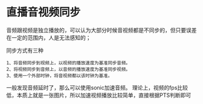 # 直播音视频同步

音频跟视频是独立播放的，可以认为大部分时候音视频都是不同步的，但只要误差在一定的范围内，人是无法感知的；

同步方式有三种

~~~
1、将音频同步到视频上，以视频的播放速度为基准同步音频。
2、将视频同步到音频上，以音频的播放速度为基准同步视频。
3、使用一个外部时钟，将音视频都以该时钟为基准。
~~~

一般发现音频延时了，那么可以使用sonic加速音频。
理论上，视频的fps比较低，本质上就是一张图片，所以加速视频播放比较简单，直接根据PTS判断即可

